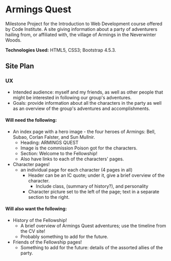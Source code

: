 # Armings Quest

Milestone Project for the Introduction to Web Development course offered by Code Institute. A site giving information about a party of adventurers hailing from, or affiliated with, the village of Armings in the Neverwinter Woods.

**Technologies Used:** HTML5, CSS3; Bootstrap 4.5.3.

## Site Plan

### UX
- Intended audience: myself and my friends, as well as other people that might be interested in following our group's adventures.
- Goals: provide information about all the characters in the party as well as an overview of the group's adventures and accomplishments.

#### Will need the following:
- An index page with a hero image - the four heroes of Armings: Bell, Subao, Corlan Falster, and Sun Mullnir.
	- Heading: ARMINGS QUEST
	- Image is the commission Poison got for the characters.
	- Section: Welcome to the Fellowship!
	- Also have links to each of the characters' pages.
- Character pages!
	- an individual page for each character (4 pages in all)
		- Header can be an IC quote; under it, give a brief overview of the character.
			- Include class, (summary of history?), and personality
		- Character picture set to the left of the page; text in a separate section to the right.

#### Will also want the following:
- History of the Fellowship!
	- A brief overview of Armings Quest adventures; use the timeline from the CV site!
	- Probably something to add for the future.
- Friends of the Fellowship pages!
	- Something to add for the future: details of the assorted allies of the party.
